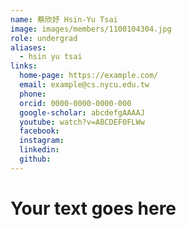 ```yaml
---
name: 蔡欣妤 Hsin-Yu Tsai 
image: images/members/1100104304.jpg 
role: undergrad
aliases:
  - hsin yu tsai
links:
  home-page: https://example.com/
  email: example@cs.nycu.edu.tw
  phone: 
  orcid: 0000-0000-0000-000
  google-scholar: abcdefgAAAAJ
  youtube: watch?v=ABCDEF0FLWw
  facebook:
  instagram:
  linkedin:
  github:
---
```

# Your text goes here

